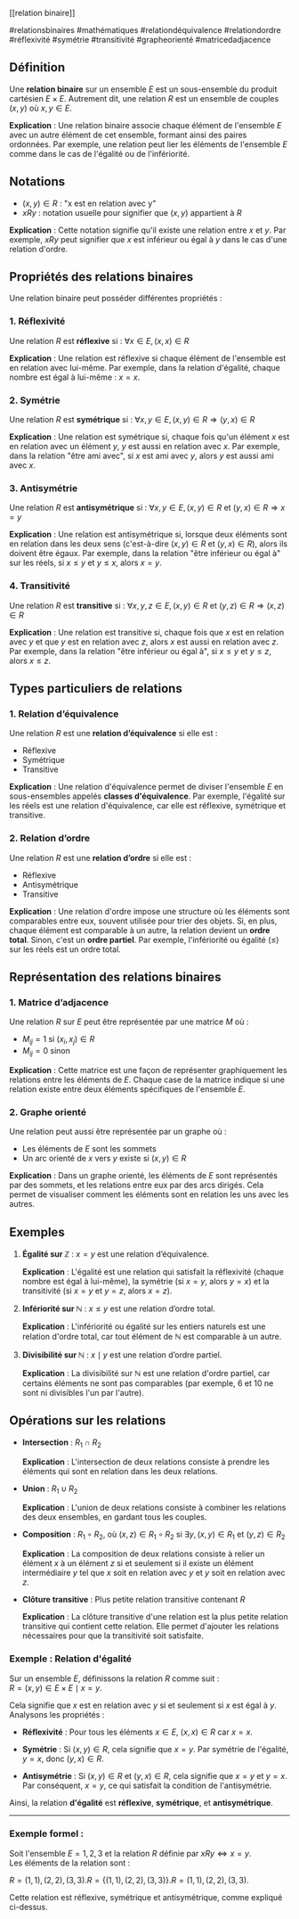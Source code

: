 [[relation binaire]]

#relationsbinaires #mathématiques #relationdéquivalence #relationdordre #réflexivité #symétrie #transitivité #grapheorienté #matricedadjacence

## Définition

Une **relation binaire** sur un ensemble $E$ est un sous-ensemble du produit cartésien $E\times E$. Autrement dit, une relation $R$ est un ensemble de couples $(x,y)$ où $x,y\in E$.

**Explication** : Une relation binaire associe chaque élément de l'ensemble $E$ avec un autre élément de cet ensemble, formant ainsi des paires ordonnées. Par exemple, une relation peut lier les éléments de l'ensemble $E$ comme dans le cas de l'égalité ou de l'infériorité.

## Notations

- $(x,y)\in R$ : "x est en relation avec y"
- $xRy$ : notation usuelle pour signifier que $(x,y)$ appartient à $R$

**Explication** : Cette notation signifie qu'il existe une relation entre $x$ et $y$. Par exemple, $xRy$ peut signifier que $x$ est inférieur ou égal à $y$ dans le cas d'une relation d'ordre.

## Propriétés des relations binaires

Une relation binaire peut posséder différentes propriétés :

### 1. Réflexivité

Une relation $R$ est **réflexive** si : $∀x∈E,(x,x)∈R$

**Explication** : Une relation est réflexive si chaque élément de l'ensemble est en relation avec lui-même. Par exemple, dans la relation d'égalité, chaque nombre est égal à lui-même : $x = x$.

### 2. Symétrie

Une relation $R$ est **symétrique** si : $∀x,y∈E,(x,y)∈R⇒(y,x)∈R$

**Explication** : Une relation est symétrique si, chaque fois qu'un élément $x$ est en relation avec un élément $y$, $y$ est aussi en relation avec $x$. Par exemple, dans la relation "être ami avec", si $x$ est ami avec $y$, alors $y$ est aussi ami avec $x$.

### 3. Antisymétrie

Une relation $R$ est **antisymétrique** si : $∀x,y∈E,(x,y)∈R \text{ et } (y,x)∈R ⇒ x=y$

**Explication** : Une relation est antisymétrique si, lorsque deux éléments sont en relation dans les deux sens (c'est-à-dire $(x,y) \in R$ et $(y,x) \in R$), alors ils doivent être égaux. Par exemple, dans la relation "être inférieur ou égal à" sur les réels, si $x \leq y$ et $y \leq x$, alors $x = y$.

### 4. Transitivité
 
Une relation $R$ est **transitive** si : $∀x,y,z∈E,(x,y)∈R \text{ et } (y,z)∈R⇒(x,z)∈R$

**Explication** : Une relation est transitive si, chaque fois que $x$ est en relation avec $y$ et que $y$ est en relation avec $z$, alors $x$ est aussi en relation avec $z$. Par exemple, dans la relation "être inférieur ou égal à", si $x \leq y$ et $y \leq z$, alors $x \leq z$.

## Types particuliers de relations

### 1. Relation d’équivalence

Une relation $R$ est une **relation d’équivalence** si elle est :

- Réflexive
- Symétrique
- Transitive

**Explication** : Une relation d'équivalence permet de diviser l'ensemble $E$ en sous-ensembles appelés **classes d'équivalence**. Par exemple, l'égalité sur les réels est une relation d'équivalence, car elle est réflexive, symétrique et transitive.

### 2. Relation d’ordre

Une relation $R$ est une **relation d’ordre** si elle est :

- Réflexive
- Antisymétrique
- Transitive

**Explication** : Une relation d'ordre impose une structure où les éléments sont comparables entre eux, souvent utilisée pour trier des objets. Si, en plus, chaque élément est comparable à un autre, la relation devient un **ordre total**. Sinon, c'est un **ordre partiel**. Par exemple, l'infériorité ou égalité ($\leq$) sur les réels est un ordre total.

## Représentation des relations binaires

### 1. Matrice d’adjacence

Une relation $R$ sur $E$ peut être représentée par une matrice $M$ où :

- $M_{ij}=1$ si $(x_i,x_j)\in R$
- $M_{ij}=0$ sinon

**Explication** : Cette matrice est une façon de représenter graphiquement les relations entre les éléments de $E$. Chaque case de la matrice indique si une relation existe entre deux éléments spécifiques de l'ensemble $E$.

### 2. Graphe orienté

Une relation peut aussi être représentée par un graphe où :

- Les éléments de $E$ sont les sommets
- Un arc orienté de $x$ vers $y$ existe si $(x,y)\in R$

**Explication** : Dans un graphe orienté, les éléments de $E$ sont représentés par des sommets, et les relations entre eux par des arcs dirigés. Cela permet de visualiser comment les éléments sont en relation les uns avec les autres.

## Exemples

1. **Égalité sur $\mathbb{Z}$** : $x=y$ est une relation d’équivalence.
    
    **Explication** : L'égalité est une relation qui satisfait la réflexivité (chaque nombre est égal à lui-même), la symétrie (si $x = y$, alors $y = x$) et la transitivité (si $x = y$ et $y = z$, alors $x = z$).
    
2. **Infériorité sur $\mathbb{N}$** : $x\leq y$ est une relation d’ordre total.
    
    **Explication** : L'infériorité ou égalité sur les entiers naturels est une relation d'ordre total, car tout élément de $\mathbb{N}$ est comparable à un autre.
    
3. **Divisibilité sur $\mathbb{N}$** : $x \mid y$ est une relation d’ordre partiel.
    
    **Explication** : La divisibilité sur $\mathbb{N}$ est une relation d'ordre partiel, car certains éléments ne sont pas comparables (par exemple, $6$ et $10$ ne sont ni divisibles l'un par l'autre).
    

## Opérations sur les relations

- **Intersection** : $R_1\cap R_2$
    
    **Explication** : L'intersection de deux relations consiste à prendre les éléments qui sont en relation dans les deux relations.
    
- **Union** : $R_1\cup R_2$
    
    **Explication** : L'union de deux relations consiste à combiner les relations des deux ensembles, en gardant tous les couples.
    
- **Composition** : $R_1\circ R_2$, où $(x,z)\in R_1\circ R_2$ si $\exists y, (x,y)\in R_1$ et $(y,z)\in R_2$
    
    **Explication** : La composition de deux relations consiste à relier un élément $x$ à un élément $z$ si et seulement si il existe un élément intermédiaire $y$ tel que $x$ soit en relation avec $y$ et $y$ soit en relation avec $z$.
    
- **Clôture transitive** : Plus petite relation transitive contenant $R$
    
    **Explication** : La clôture transitive d'une relation est la plus petite relation transitive qui contient cette relation. Elle permet d'ajouter les relations nécessaires pour que la transitivité soit satisfaite.

### Exemple : Relation d'égalité

Sur un ensemble $E$, définissons la relation $R$ comme suit :  
$R = {(x, y) \in E \times E \mid x = y}$.

Cela signifie que $x$ est en relation avec $y$ si et seulement si $x$ est égal à $y$. Analysons les propriétés :

- **Réflexivité** : Pour tous les éléments $x \in E$, $(x, x) \in R$ car $x = x$.
    
- **Symétrie** : Si $(x, y) \in R$, cela signifie que $x = y$. Par symétrie de l'égalité, $y = x$, donc $(y, x) \in R$.
    
- **Antisymétrie** : Si $(x, y) \in R$ et $(y, x) \in R$, cela signifie que $x = y$ et $y = x$. Par conséquent, $x = y$, ce qui satisfait la condition de l'antisymétrie.
    

Ainsi, la relation **d'égalité** est **réflexive**, **symétrique**, et **antisymétrique**.

---

### Exemple formel :

Soit l'ensemble $E = {1, 2, 3}$ et la relation $R$ définie par $xRy \iff x = y$.  
Les éléments de la relation sont :

$R={(1,1),(2,2),(3,3)}.R = \{(1,1), (2,2), (3,3)\}.R={(1,1),(2,2),(3,3)}$.

Cette relation est réflexive, symétrique et antisymétrique, comme expliqué ci-dessus.



